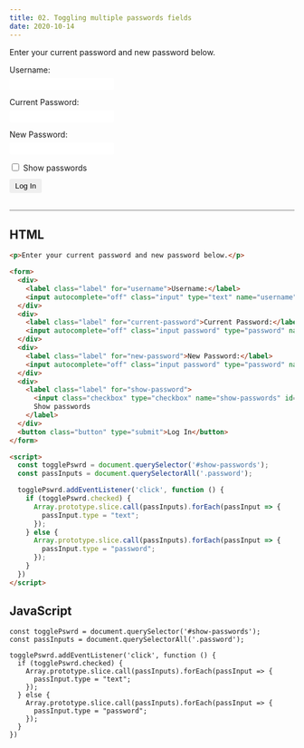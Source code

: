 ```yaml
---
title: 02. Toggling multiple passwords fields
date: 2020-10-14
---
```


<div class="output-container">

  <style type="text/css">
    .label {
      display: block;
      width: 100%;
      margin-bottom: 6px;
    }

    .input {
      margin-bottom: 1em;
      border: none;
      border-radius: 3px;
      padding: 3px 4px;
      min-width: 100px;
    }

    .input:focus {
      outline: none;
      box-shadow: 0 0 3px 1px #8e45ff;
    }

    .checkbox:focus {
      outline: none;
      box-shadow: 0 0 3px 1px #8e45ff;
    }

    .button {
      border-color: white;
      outline: none;
      border: none;
      margin-top: 5px;
      padding: 5px 10px;
      border-radius: 3px;
      font-weight: 600px;
      cursor: pointer;
    }

    .button:focus {
      border: red;
      outline: none;
      box-shadow: 0 0 3px 1px #8e45ff;
    }

    .button:active {
      color: #8e45ff;
    }

    [type="checkbox"] {
      margin-bottom: 0;
      margin-right: 0.25em;
      cursor: pointer;
    }
  </style>

  <p>Enter your current password and new password below.</p>

  <form>
    <div>
      <label class="label" for="username">Username:</label>
      <input autocomplete="off" class="input" type="text" name="username" id="username">
    </div>
    <div>
      <label class="label" for="current-password">Current Password:</label>
      <input autocomplete="off" class="input password" type="password" name="password" id="current-password">
    </div>
    <div>
      <label class="label" for="new-password">New Password:</label>
      <input autocomplete="off" class="input password" type="password" name="password" id="new-password">
    </div>
    <div>
      <label class="label" for="show-password">
        <input class="checkbox" type="checkbox" name="show-passwords" id="show-passwords">
        Show passwords
      </label>
    </div>
    <button class="button" type="submit">Log In</button>
  </form>

  <script>
    const togglePswrd = document.querySelector('#show-passwords');
    const passInputs = document.querySelectorAll('.password');

    togglePswrd.addEventListener('click', function () {
      if (togglePswrd.checked) {
        Array.prototype.slice.call(passInputs).forEach(passInput => {
          passInput.type = "text";
        });
      } else {
        Array.prototype.slice.call(passInputs).forEach(passInput => {
          passInput.type = "password";
        });
      }
    })
  </script>

</div>

<div class="html-container" style="border-top: .5px solid grey; margin-top: 30px;">

## HTML

```HTML
<p>Enter your current password and new password below.</p>

<form>
  <div>
    <label class="label" for="username">Username:</label>
    <input autocomplete="off" class="input" type="text" name="username" id="username">
  </div>
  <div>
    <label class="label" for="current-password">Current Password:</label>
    <input autocomplete="off" class="input password" type="password" name="password" id="current-password">
  </div>
  <div>
    <label class="label" for="new-password">New Password:</label>
    <input autocomplete="off" class="input password" type="password" name="password" id="new-password">
  </div>
  <div>
    <label class="label" for="show-password">
      <input class="checkbox" type="checkbox" name="show-passwords" id="show-passwords">
      Show passwords
    </label>
  </div>
  <button class="button" type="submit">Log In</button>
</form>

<script>
  const togglePswrd = document.querySelector('#show-passwords');
  const passInputs = document.querySelectorAll('.password');

  togglePswrd.addEventListener('click', function () {
    if (togglePswrd.checked) {
      Array.prototype.slice.call(passInputs).forEach(passInput => {
        passInput.type = "text";
      });
    } else {
      Array.prototype.slice.call(passInputs).forEach(passInput => {
        passInput.type = "password";
      });
    }
  })
</script>
```

</div>
<div class="js-container">

## JavaScript

```JS
const togglePswrd = document.querySelector('#show-passwords');
const passInputs = document.querySelectorAll('.password');

togglePswrd.addEventListener('click', function () {
  if (togglePswrd.checked) {
    Array.prototype.slice.call(passInputs).forEach(passInput => {
      passInput.type = "text";
    });
  } else {
    Array.prototype.slice.call(passInputs).forEach(passInput => {
      passInput.type = "password";
    });
  }
})
```

</dvi>
